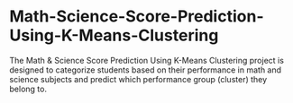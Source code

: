 # Math-Science-Score-Prediction-Using-K-Means-Clustering
The Math &amp; Science Score Prediction Using K-Means Clustering project is designed to categorize students based on their performance in math and science subjects and predict which performance group (cluster) they belong to.
